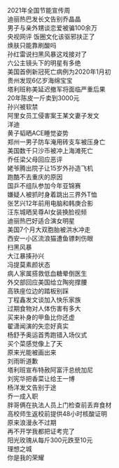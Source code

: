 2021年全国节能宣传周  
迪丽热巴发长文告别乔晶晶  
男子与亲外甥谈恋爱被骗100余万  
央视网评 饭圈文化该驱邪扶正了  
焕肤只能靠刷酸吗  
孙红雷说扫黑风暴这戏接对了  
六公主镜头下的明星有多绝  
美国首例新冠死亡病例为2020年1月初  
贵州发现6亿岁海绵宝宝  
塔利班称美延迟撤军将面临严重后果  
20年陈皮一斤卖到3000元  
孙兴被软禁  
阿里女员工侵害案王某文妻子发文  
洋迪  
黄子韬晒ACE睡觉姿势  
郑州一男子防车淹用砖支车被压身亡  
美国数千只沙币被冲上海滩死亡  
乔任梁父母回应恶评  
姥爷腾出院子让15岁外孙造飞机  
跑酷不去重庆的原因  
国乒不组队参加今年亚锦赛  
嫌疑人被抓时身着跳出三界外T恤  
张艺兴12年前用电脑和韩庚合影  
汪东城晒吴尊AI女装换脸视频  
迪丽热巴好适合演女明星  
美国7个月大双胞胎被洪水冲走  
西安一小区流浪猫遭鱼镖刺伤眼  
扫黑风暴  
大江暴揍孙兴  
冯提莫素颜状态  
病人家属搭救低血糖晕倒医生  
外交部回应美国给立陶宛撑腰  
高铁座位边的踏板别踩  
丁程鑫发文谈加入快乐家族  
过期食物对人体伤害有多大  
买来补身的甲鱼比你还虚  
翟潇闻演的失恋好真实  
杨舒予奥运首秀跑错入场仪式  
买个菜感觉像上了天  
原来光能被画出来  
刘雨昕道歉  
塔利班宣布特赦阿富汗总统加尼  
刘宪华把香菜让给王一博  
杨洋发文告别于途  
乔一成入职  
胖哥俩在执法人员上门检查前丢弃食材  
高校师生返校前提供48小时核酸证明  
原来浪漫永不过期  
再不开学我都把证考完了  
阳光玫瑰从每斤300元跌至10元  
理想之城  
你是我的荣耀  

